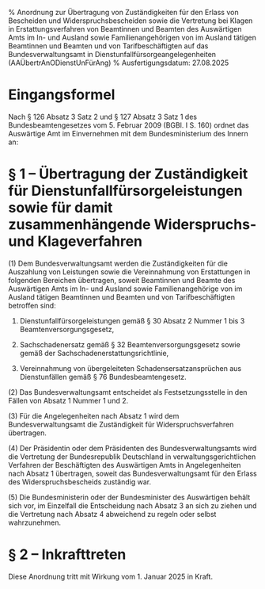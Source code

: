 % Anordnung zur Übertragung von Zuständigkeiten für den Erlass von Bescheiden und Widerspruchsbescheiden sowie die Vertretung bei Klagen in Erstattungsverfahren von Beamtinnen und Beamten des Auswärtigen Amts im In- und Ausland sowie Familienangehörigen von im Ausland tätigen Beamtinnen und Beamten und von Tarifbeschäftigten auf das Bundesverwaltungsamt in Dienstunfallfürsorgeangelegenheiten  (AAÜbertrAnODienstUnFürAng)
% Ausfertigungsdatum: 27.08.2025
 
# Eingangsformel

Nach § 126 Absatz 3 Satz 2 und § 127 Absatz 3 Satz 1 des Bundesbeamtengesetzes vom 5. Februar 2009 (BGBl. I S. 160) ordnet das Auswärtige Amt im Einvernehmen mit dem Bundesministerium des Innern an:

# § 1 – Übertragung der Zuständigkeit für Dienstunfallfürsorgeleistungen sowie für damit zusammenhängende Widerspruchs- und Klageverfahren

(1) Dem Bundesverwaltungsamt werden die Zuständigkeiten für die Auszahlung von Leistungen sowie die Vereinnahmung von Erstattungen in folgenden Bereichen übertragen, soweit Beamtinnen und Beamte des Auswärtigen Amts im In- und Ausland sowie Familienangehörige von im Ausland tätigen Beamtinnen und Beamten und von Tarifbeschäftigten betroffen sind:

1. Dienstunfallfürsorgeleistungen gemäß § 30 Absatz 2 Nummer 1 bis 3 Beamtenversorgungsgesetz,

2. Sachschadenersatz gemäß § 32 Beamtenversorgungsgesetz sowie gemäß der Sachschadenerstattungsrichtlinie,

3. Vereinnahmung von übergeleiteten Schadensersatzansprüchen aus Dienstunfällen gemäß § 76 Bundesbeamtengesetz.

(2) Das Bundesverwaltungsamt entscheidet als Festsetzungsstelle in den Fällen von Absatz 1 Nummer 1 und 2.

(3) Für die Angelegenheiten nach Absatz 1 wird dem Bundesverwaltungsamt die Zuständigkeit für Widerspruchsverfahren übertragen.

(4) Der Präsidentin oder dem Präsidenten des Bundesverwaltungsamts wird die Vertretung der Bundesrepublik Deutschland in verwaltungsgerichtlichen Verfahren der Beschäftigten des Auswärtigen Amts in Angelegenheiten nach Absatz 1 übertragen, soweit das Bundesverwaltungsamt für den Erlass des Widerspruchsbescheids zuständig war.

(5) Die Bundesministerin oder der Bundesminister des Auswärtigen behält sich vor, im Einzelfall die Entscheidung nach Absatz 3 an sich zu ziehen und die Vertretung nach Absatz 4 abweichend zu regeln oder selbst wahrzunehmen.

# § 2 – Inkrafttreten

Diese Anordnung tritt mit Wirkung vom 1. Januar 2025 in Kraft.
